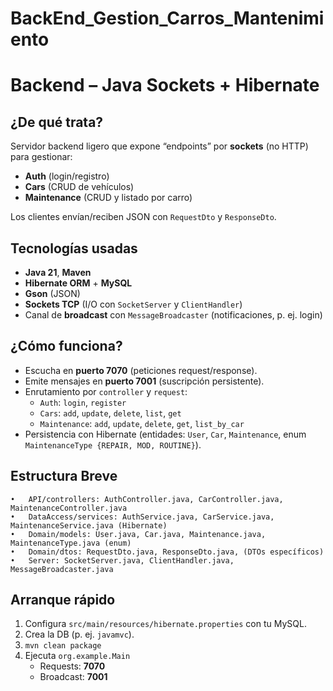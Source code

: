 # BackEnd_Gestion_Carros_Mantenimiento
# Backend – Java Sockets + Hibernate

## ¿De qué trata?
Servidor backend ligero que expone “endpoints” por **sockets** (no HTTP) para gestionar:
- **Auth** (login/registro)
- **Cars** (CRUD de vehículos)
- **Maintenance** (CRUD y listado por carro)

Los clientes envían/reciben JSON con `RequestDto` y `ResponseDto`.

## Tecnologías usadas
- **Java 21**, **Maven**
- **Hibernate ORM** + **MySQL**
- **Gson** (JSON)
- **Sockets TCP** (I/O con `SocketServer` y `ClientHandler`)
- Canal de **broadcast** con `MessageBroadcaster` (notificaciones, p. ej. login)

## ¿Cómo funciona?
- Escucha en **puerto 7070** (peticiones request/response).
- Emite mensajes en **puerto 7001** (suscripción persistente).
- Enrutamiento por `controller` y `request`:
  - `Auth`: `login`, `register`
  - `Cars`: `add`, `update`, `delete`, `list`, `get`
  - `Maintenance`: `add`, `update`, `delete`, `get`, `list_by_car`
- Persistencia con Hibernate (entidades: `User`, `Car`, `Maintenance`, enum `MaintenanceType {REPAIR, MOD, ROUTINE}`).

## Estructura Breve

	•	API/controllers: AuthController.java, CarController.java, MaintenanceController.java
	•	DataAccess/services: AuthService.java, CarService.java, MaintenanceService.java (Hibernate)
	•	Domain/models: User.java, Car.java, Maintenance.java, MaintenanceType.java (enum)
	•	Domain/dtos: RequestDto.java, ResponseDto.java, (DTOs específicos)
	•	Server: SocketServer.java, ClientHandler.java, MessageBroadcaster.java
  
## Arranque rápido
1. Configura `src/main/resources/hibernate.properties` con tu MySQL.
2. Crea la DB (p. ej. `javamvc`).
3. `mvn clean package`
4. Ejecuta `org.example.Main`  
   - Requests: **7070**  
   - Broadcast: **7001**
